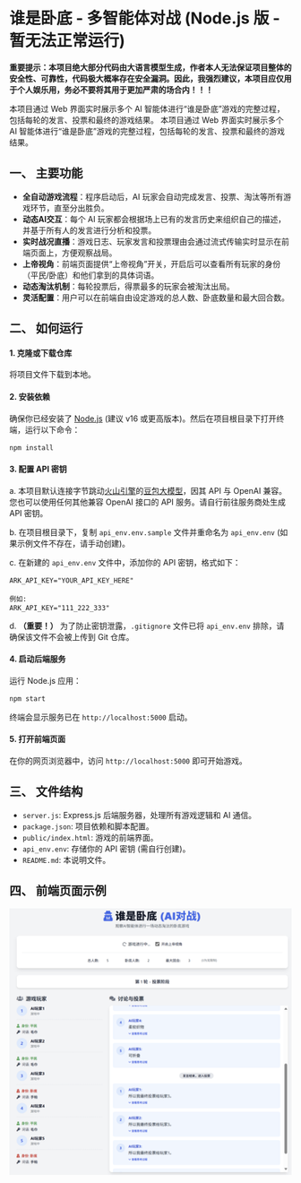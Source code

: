 # 谁是卧底 - 多智能体对战 (Node.js 版 - 暂无法正常运行)

**重要提示：本项目绝大部分代码由大语言模型生成，作者本人无法保证项目整体的安全性、可靠性，代码极大概率存在安全漏洞。因此，我强烈建议，本项目应仅用于个人娱乐用，务必不要将其用于更加严肃的场合内！！！**

本项目通过 Web 界面实时展示多个 AI 智能体进行“谁是卧底”游戏的完整过程，包括每轮的发言、投票和最终的游戏结果。
本项目通过 Web 界面实时展示多个 AI 智能体进行“谁是卧底”游戏的完整过程，包括每轮的发言、投票和最终的游戏结果。

## 一、 主要功能

-   **全自动游戏流程**：程序启动后，AI 玩家会自动完成发言、投票、淘汰等所有游戏环节，直至分出胜负。
-   **动态AI交互**：每个 AI 玩家都会根据场上已有的发言历史来组织自己的描述，并基于所有人的发言进行分析和投票。
-   **实时战况直播**：游戏日志、玩家发言和投票理由会通过流式传输实时显示在前端页面上，方便观察战局。
-   **上帝视角**：前端页面提供“上帝视角”开关，开启后可以查看所有玩家的身份（平民/卧底）和他们拿到的具体词语。
-   **动态淘汰机制**：每轮投票后，得票最多的玩家会被淘汰出局。
-   **灵活配置**：用户可以在前端自由设定游戏的总人数、卧底数量和最大回合数。

## 二、 如何运行

#### 1. 克隆或下载仓库

将项目文件下载到本地。

#### 2. 安装依赖

确保你已经安装了 [Node.js](https://nodejs.org/) (建议 v16 或更高版本)。然后在项目根目录下打开终端，运行以下命令：

```bash
npm install
```

#### 3. 配置 API 密钥

a. 本项目默认连接字节跳动[火山引擎](https://www.volcengine.com/)的[豆包大模型](https://www.volcengine.com/product/doubao)，因其 API 与 OpenAI 兼容。您也可以使用任何其他兼容 OpenAI 接口的 API 服务。请自行前往服务商处生成 API 密钥。

b. 在项目根目录下，复制 `api_env.env.sample` 文件并重命名为 `api_env.env` (如果示例文件不存在，请手动创建)。

c. 在新建的 `api_env.env` 文件中，添加你的 API 密钥，格式如下：

   ```
   ARK_API_KEY="YOUR_API_KEY_HERE"

   例如:
   ARK_API_KEY="111_222_333"
   ```

d. **（重要！）** 为了防止密钥泄露，`.gitignore` 文件已将 `api_env.env` 排除，请确保该文件不会被上传到 Git 仓库。

#### 4. 启动后端服务

运行 Node.js 应用：

```bash
npm start
```

终端会显示服务已在 `http://localhost:5000` 启动。

#### 5. 打开前端页面

在你的网页浏览器中，访问 `http://localhost:5000` 即可开始游戏。

## 三、 文件结构

-   `server.js`: Express.js 后端服务器，处理所有游戏逻辑和 AI 通信。
-   `package.json`: 项目依赖和脚本配置。
-   `public/index.html`: 游戏的前端界面。
-   `api_env.env`: 存储你的 API 密钥 (需自行创建)。
-   `README.md`: 本说明文件。

## 四、 前端页面示例

![示例图片](/sample_pic/sample_2.png)